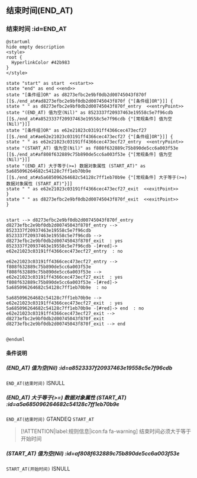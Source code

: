 ## 结束时间(END_AT) <!-- {docsify-ignore-all} -->

   

### 结束时间 :id=END_AT

```plantuml
@startuml
hide empty description
<style>
root {
  HyperlinkColor #42b983
}
</style>

state "start" as start  <<start>>
state "end" as end <<end>>
state "[条件组]OR" as d8273efbc2e9bf0db2d00745043f870f [[$./end_at#ad8273efbc2e9bf0db2d00745043f870f {"[条件组]OR"}]] {
state " " as d8273efbc2e9bf0db2d00745043f870f_entry  <<entryPoint>>
state "(END_AT) 值为空(Nil)" as 8523337f20937463e19558c5e7f96cdb [[$./end_at#a8523337f20937463e19558c5e7f96cdb {"[常规条件] 值为空(Nil)"}]]
state "[条件组]OR" as e62e21023c03191ff4366cec473ecf27 [[$./end_at#ae62e21023c03191ff4366cec473ecf27 {"[条件组]OR"}]] {
state " " as e62e21023c03191ff4366cec473ecf27_entry  <<entryPoint>>
state "(START_AT) 值为空(Nil)" as f808f632889c75b890de5cc6a003f53e [[$./end_at#af808f632889c75b890de5cc6a003f53e {"[常规条件] 值为空(Nil)"}]]
state "(END_AT) 大于等于(>=) 数据对象属性 (START_AT)" as 5a685096264682c54128c7ff1eb70b9e [[$./end_at#a5a685096264682c54128c7ff1eb70b9e {"[常规条件] 大于等于(>=) 数据对象属性 (START_AT)"}]]
state " " as e62e21023c03191ff4366cec473ecf27_exit  <<exitPoint>>
}
state " " as d8273efbc2e9bf0db2d00745043f870f_exit  <<exitPoint>>
}


start --> d8273efbc2e9bf0db2d00745043f870f_entry 
d8273efbc2e9bf0db2d00745043f870f_entry --> 8523337f20937463e19558c5e7f96cdb 
8523337f20937463e19558c5e7f96cdb --> d8273efbc2e9bf0db2d00745043f870f_exit  : yes
8523337f20937463e19558c5e7f96cdb -[#red]-> e62e21023c03191ff4366cec473ecf27_entry  : no

e62e21023c03191ff4366cec473ecf27_entry --> f808f632889c75b890de5cc6a003f53e 
f808f632889c75b890de5cc6a003f53e --> e62e21023c03191ff4366cec473ecf27_exit  : yes
f808f632889c75b890de5cc6a003f53e -[#red]-> 5a685096264682c54128c7ff1eb70b9e  : no

5a685096264682c54128c7ff1eb70b9e --> e62e21023c03191ff4366cec473ecf27_exit  : yes
5a685096264682c54128c7ff1eb70b9e -[#red]-> end  : no
e62e21023c03191ff4366cec473ecf27_exit --> d8273efbc2e9bf0db2d00745043f870f_exit 
d8273efbc2e9bf0db2d00745043f870f_exit --> end 


@enduml
```

#### 条件说明

##### (END_AT) 值为空(Nil) :id=a8523337f20937463e19558c5e7f96cdb



`END_AT(结束时间)` ISNULL 

##### (END_AT) 大于等于(>=) 数据对象属性 (START_AT) :id=a5a685096264682c54128c7ff1eb70b9e



`END_AT(结束时间)` GTANDEQ  `START_AT`

> [!ATTENTION|label:规则信息|icon:fa fa-warning]
> 结束时间必须大于等于开始时间


##### (START_AT) 值为空(Nil) :id=af808f632889c75b890de5cc6a003f53e



`START_AT(开始时间)` ISNULL 






